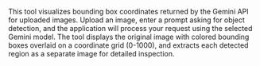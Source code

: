 This tool visualizes bounding box coordinates returned by the Gemini API for uploaded images. Upload an image, enter a prompt asking for object detection, and the application will process your request using the selected Gemini model. The tool displays the original image with colored bounding boxes overlaid on a coordinate grid (0-1000), and extracts each detected region as a separate image for detailed inspection.

<!-- Generated from commit: 3c6702beedae287efd201b1ac5ac8d2f52d57041 -->